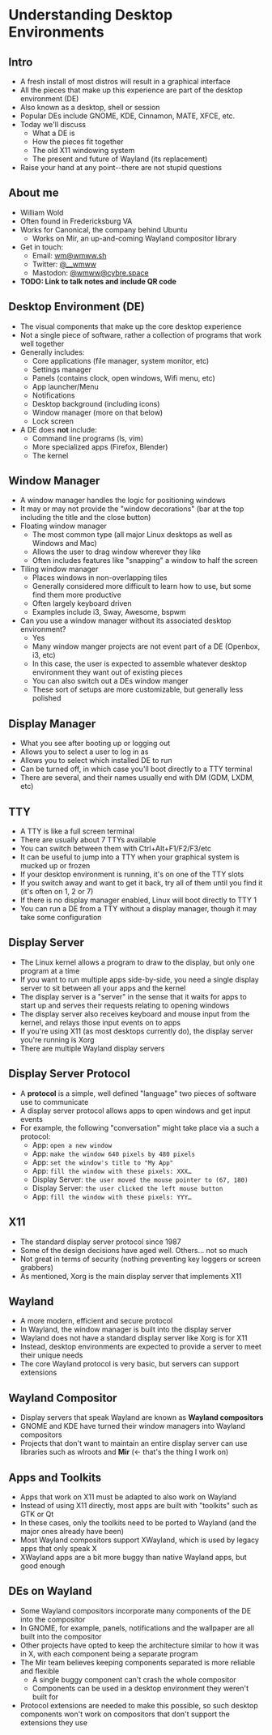 # Understanding Desktop Environments

## Intro
- A fresh install of most distros will result in a graphical interface
- All the pieces that make up this experience are part of the desktop environment (DE)
- Also known as a desktop, shell or session
- Popular DEs include GNOME, KDE, Cinnamon, MATE, XFCE, etc.
- Today we'll discuss
  - What a DE is
  - How the pieces fit together
  - The old X11 windowing system
  - The present and future of Wayland (its replacement)
- Raise your hand at any point--there are not stupid questions

## About me
- William Wold
- Often found in Fredericksburg VA
- Works for Canonical, the company behind Ubuntu
  - Works on Mir, an up-and-coming Wayland compositor library
- Get in touch:
  - Email: wm@wmww.sh
  - Twitter: [@__wmww](https://twitter.com/__wmww)
  - Mastodon: [@wmww@cybre.space](https://cybre.space/@wmww)
- __TODO: Link to talk notes and include QR code__

## Desktop Environment (DE)
- The visual components that make up the core desktop experience
- Not a single piece of software, rather a collection of programs that work well together
- Generally includes:
  - Core applications (file manager, system monitor, etc)
  - Settings manager
  - Panels (contains clock, open windows, Wifi menu, etc)
  - App launcher/Menu
  - Notifications
  - Desktop background (including icons)
  - Window manager (more on that below)
  - Lock screen
- A DE does __not__ include:
  - Command line programs (ls, vim)
  - More specialized apps (Firefox, Blender)
  - The kernel

## Window Manager
- A window manager handles the logic for positioning windows
- It may or may not provide the "window decorations" (bar at the top including the title and the close button)
- Floating window manager
  - The most common type (all major Linux desktops as well as Windows and Mac)
  - Allows the user to drag window wherever they like
  - Often includes features like "snapping" a window to half the screen
- Tiling window manager
  - Places windows in non-overlapping tiles
  - Generally considered more difficult to learn how to use, but some find them more productive
  - Often largely keyboard driven
  - Examples include i3, Sway, Awesome, bspwm
- Can you use a window manager without its associated desktop environment?
  - Yes
  - Many window manger projects are not event part of a DE (Openbox, i3, etc)
  - In this case, the user is expected to assemble whatever desktop environment they want out of existing pieces
  - You can also switch out a DEs window manger
  - These sort of setups are more customizable, but generally less polished

## Display Manager
- What you see after booting up or logging out
- Allows you to select a user to log in as
- Allows you to select which installed DE to run
- Can be turned off, in which case you'll boot directly to a TTY terminal
- There are several, and their names usually end with DM (GDM, LXDM, etc)

## TTY
- A TTY is like a full screen terminal
- There are usually about 7 TTYs available
- You can switch between them with Ctrl+Alt+F1/F2/F3/etc
- It can be useful to jump into a TTY when your graphical system is mucked up or frozen
- If your desktop environment is running, it's on one of the TTY slots
- If you switch away and want to get it back, try all of them until you find it (it's often on 1, 2 or 7)
- If there is no display manager enabled, Linux will boot directly to TTY 1
- You can run a DE from a TTY without a display manager, though it may take some configuration

## Display Server
- The Linux kernel allows a program to draw to the display, but only one program at a time
- If you want to run multiple apps side-by-side, you need a single display server to sit between all your apps and the kernel
- The display server is a "server" in the sense that it waits for apps to start up and serves their requests relating to opening windows
- The display server also receives keyboard and mouse input from the kernel, and relays those input events on to apps
- If you're using X11 (as most desktops currently do), the display server you're running is Xorg
- There are multiple Wayland display servers

## Display Server Protocol
- A __protocol__ is a simple, well defined "language" two pieces of software use to communicate
- A display server protocol allows apps to open windows and get input events
- For example, the following "conversation" might take place via a such a protocol:
  - App: `open a new window`
  - App: `make the window 640 pixels by 480 pixels`
  - App: `set the window's title to "My App"`
  - App: `fill the window with these pixels: XXX…`
  - Display Server: `the user moved the mouse pointer to (67, 180)`
  - Display Server: `the user clicked the left mouse button`
  - App: `fill the window with these pixels: YYY…`

## X11
- The standard display server protocol since 1987
- Some of the design decisions have aged well. Others… not so much
- Not great in terms of security (nothing preventing key loggers or screen grabbers)
- As mentioned, Xorg is the main display server that implements X11

## Wayland
- A more modern, efficient and secure protocol
- In Wayland, the window manager is built into the display server
- Wayland does not have a standard display server like Xorg is for X11
- Instead, desktop environments are expected to provide a server to meet their unique needs
- The core Wayland protocol is very basic, but servers can support extensions

## Wayland Compositor
- Display servers that speak Wayland are known as __Wayland compositors__
- GNOME and KDE have turned their window managers into Wayland compositors
- Projects that don't want to maintain an entire display server can use libraries such as wlroots and __Mir__ (← that's the thing I work on)

## Apps and Toolkits
- Apps that work on X11 must be adapted to also work on Wayland
- Instead of using X11 directly, most apps are built with "toolkits" such as GTK or Qt
- In these cases, only the toolkits need to be ported to Wayland (and the major ones already have been)
- Most Wayland compositors support XWayland, which is used by legacy apps that only speak X
- XWayland apps are a bit more buggy than native Wayland apps, but good enough

## DEs on Wayland
- Some Wayland compositors incorporate many components of the DE into the compositor
- In GNOME, for example, panels, notifications and the wallpaper are all built into the compositor
- Other projects have opted to keep the architecture similar to how it was in X, with each component being a separate program
- The Mir team believes keeping components separated is more reliable and flexible
  - A single buggy component can't crash the whole compositor
  - Components can be used in a desktop environment they weren't built for
- Protocol extensions are needed to make this possible, so such desktop components won't work on compositors that don't support the extensions they use
